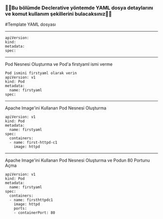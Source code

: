 
### 📗📗Bu bölümde Declerative yöntemde YAML dosya detaylarını ve komut kullanım şekillerini bulacaksınız📗📗

#Template YAML dosyası 
***
```
apiVersion:
kind:
metadata:
spec:
```
***
Pod Nesnesi Oluşturma ve Pod'a firstyaml ismi verme
```
Pod ismini firstyaml olarak verin
apiVersion: v1
kind: Pod
metadata:
  name: firstyaml
spec:
```
***
Apache Image'ini Kullanan Pod Nesnesi Oluşturma
```
apiVersion: v1
kind: Pod
metadata:
  name: firstyaml
spec:
  containers:
  - name: first-httpd-c1
    image: httpd
```
***
Apache Image'ini Kullanan Pod Nesnesi Oluşturma ve Podun 80 Portunu Açma
```
apiVersion: v1
kind: Pod
metadata:
  name: firstyaml
spec:
  containers:
  - name: firsthttpdc1
    image: httpd
    ports:
    - containerPort: 80
```
